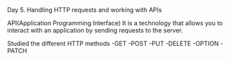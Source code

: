 Day 5. Handling HTTP requests and working with APIs

API(Application Programming Interface) It is a technology that allows you to interact with an application by sending requests to the server. 
 
Studied the different HTTP methods
-GET
-POST
-PUT
-DELETE
-OPTION
-PATCH
